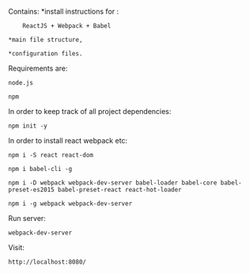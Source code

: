 Contains:
    *install instructions for :

        ReactJS + Webpack + Babel

    *main file structure,

    *configuration files.

Requirements are:

	node.js
	
	npm

In order to keep track of all project dependencies:

	npm init -y

In order to install react webpack etc:

	npm i -S react react-dom

	npm i babel-cli -g

	npm i -D webpack webpack-dev-server babel-loader babel-core babel-preset-es2015 babel-preset-react react-hot-loader

	npm i -g webpack webpack-dev-server

Run server:

	webpack-dev-server

Visit:

    http://localhost:8080/